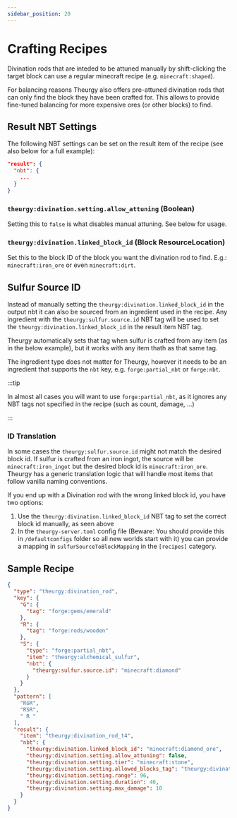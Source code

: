 ```yaml
---
sidebar_position: 20
---
```


# Crafting Recipes

Divination rods that are inteded to be attuned manually by shift-clicking the target block can use a regular minecraft recipe (e.g. `minecraft:shaped`).

For balancing reasons Theurgy also offers pre-attuned divination rods that can only find the block they have been crafted for. This allows to provide fine-tuned balancing for more expensive ores (or other blocks) to find.

## Result NBT Settings

The following NBT settings can be set on the result item of the recipe (see also below for a full example):

```json
"result": {
  "nbt": {
    ...
  }
}
```

### `theurgy:divination.setting.allow_attuning` (Boolean)

Setting this to `false` is what disables manual attuning. See below for usage.

### `theurgy:divination.linked_block_id` (Block ResourceLocation)

Set this to the block ID of the block you want the divination rod to find. 
E.g.: `minecraft:iron_ore` or even `minecraft:dirt`.

## Sulfur Source ID

Instead of manually setting the `theurgy:divination.linked_block_id` in the output nbt it can also be sourced from an ingredient used in the recipe.
Any ingredient with the `theurgy:sulfur.source.id` NBT tag will be used to set the `theurgy:divination.linked_block_id` in the result item NBT tag.

Theurgy automatically sets that tag when sulfur is crafted from any item (as in the below example), but it works with any item thath as that same tag.

The ingredient type does not matter for Theurgy, however it needs to be an ingredient that supports the `nbt` key, e.g. `forge:partial_nbt` or `forge:nbt`. 

:::tip

In almost all cases you will want to use `forge:partial_nbt`, as it ignores any NBT tags not specified in the recipe (such as count, damage, ...)

:::

### ID Translation

In some cases the `theurgy:sulfur.source.id` might not match the desired block id. If sulfur is crafted from an iron ingot, the source will be `minecraft:iron_ingot` but the desired block id is `minecraft:iron_ore`. Theurgy has a generic translation logic that will handle most items that follow vanilla naming conventions. 

If you end up with a Divination rod with the wrong linked block id, you have two options:

1. Use the `theurgy:divination.linked_block_id` NBT tag to set the correct block id manually, as seen above
2. In the `theurgy-server.toml` config file (Beware: You should provide this in `/defaultconfigs` folder so all new worlds start with it) you can provide a mapping in `sulfurSourceToBlockMapping` in the `[recipes]` category.  

## Sample Recipe 

```json
{
  "type": "theurgy:divination_rod",
  "key": {
    "G": {
      "tag": "forge:gems/emerald"
    },
    "R": {
      "tag": "forge:rods/wooden"
    },
    "S": {
      "type": "forge:partial_nbt",
      "item": "theurgy:alchemical_sulfur",
      "nbt": {
        "theurgy:sulfur.source.id": "minecraft:diamond"
      }
    }
  },
  "pattern": [
    "RGR",
    "RSR",
    " R "
  ],
  "result": {
    "item": "theurgy:divination_rod_t4",
    "nbt": {
      "theurgy:divination.linked_block_id": "minecraft:diamond_ore",
      "theurgy:divination.setting.allow_attuning": false,
      "theurgy:divination.setting.tier": "minecraft:stone",
      "theurgy:divination.setting.allowed_blocks_tag": "theurgy:divination_rod_t4_allowed_blocks",
      "theurgy:divination.setting.range": 96,
      "theurgy:divination.setting.duration": 40,
      "theurgy:divination.setting.max_damage": 10
    }
  }
}
```